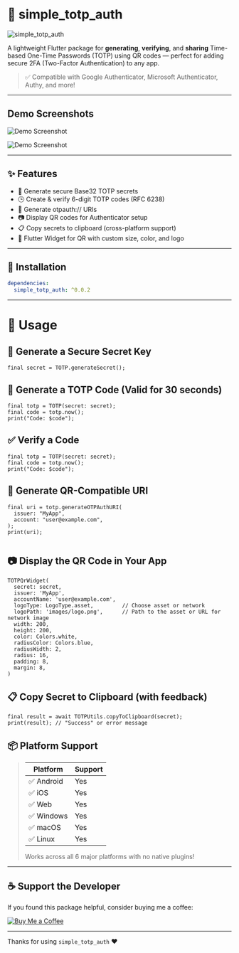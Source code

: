# 🔐 simple_totp_auth

![simple_totp_auth](https://i.ibb.co/7N0Yr8wb/Add-a-subheading.png)

A lightweight Flutter package for **generating**, **verifying**, and **sharing** Time-based One-Time Passwords (TOTP) using QR codes — perfect for adding secure 2FA (Two-Factor Authentication) to any app.

> ✅ Compatible with Google Authenticator, Microsoft Authenticator, Authy, and more!

---
## Demo Screenshots
![Demo Screenshot](https://i.ibb.co/HTLrsGnS/Screenshot-272.png)

![Demo Screenshot](https://i.ibb.co/qLZQ199P/Screenshot-271.png)

---

## ✨ Features

- 🔑 Generate secure Base32 TOTP secrets
- 🕒 Create & verify 6-digit TOTP codes (RFC 6238)
- 📱 Generate otpauth:// URIs
- 📷 Display QR codes for Authenticator setup
- 📋 Copy secrets to clipboard (cross-platform support)
- 🧩 Flutter Widget for QR with custom size, color, and logo

---

## 🚀 Installation

```yaml
dependencies:
  simple_totp_auth: ^0.0.2
```
---
# 🧪 Usage
## 🔐 Generate a Secure Secret Key
```
final secret = TOTP.generateSecret();
```

## 🧮 Generate a TOTP Code (Valid for 30 seconds)
```
final totp = TOTP(secret: secret);
final code = totp.now();
print("Code: $code");
```

## ✅ Verify a Code
```
final totp = TOTP(secret: secret);
final code = totp.now();
print("Code: $code");
```
## 📡 Generate QR-Compatible URI
```
final uri = totp.generateOTPAuthURI(
  issuer: "MyApp",
  account: "user@example.com",
);
print(uri);


```
## 📷 Display the QR Code in Your App

```
TOTPQrWidget(
  secret: secret,
  issuer: 'MyApp',
  accountName: 'user@example.com',
  logoType: LogoType.asset,         // Choose asset or network
  logoPath: 'images/logo.png',      // Path to the asset or URL for network image
  width: 200,
  height: 200,
  color: Colors.white,
  radiusColor: Colors.blue,
  radiusWidth: 2,
  radius: 16,
  padding: 8,
  margin: 8,
)
```
## 📋 Copy Secret to Clipboard (with feedback)
```
final result = await TOTPUtils.copyToClipboard(secret);
print(result); // "Success" or error message

```

## 📦 **Platform Support**
>
> | Platform  | Support |
> |-----------|---------|
> | ✅ Android | Yes     |
> | ✅ iOS     | Yes     |
> | ✅ Web     | Yes     |
> | ✅ Windows | Yes     |
> | ✅ macOS   | Yes     |
> | ✅ Linux   | Yes     |
>
> Works across all 6 major platforms with no native plugins!

---

## ☕ Support the Developer

If you found this package helpful, consider buying me a coffee:

[![Buy Me a Coffee](https://img.shields.io/badge/☕-Buy%20Me%20a%20Coffee-yellow?logo=buy-me-a-coffee&style=for-the-badge)](https://buymeacoffee.com/hariswarsax)

---

Thanks for using `simple_totp_auth` ❤️

